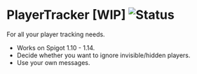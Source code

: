 # PlayerTracker [WIP] ![Status](https://github.com/frixu/playertracker/workflows/Plugin%20build/badge.svg)

For all your player tracking needs.

- Works on Spigot 1.10 - 1.14.
- Decide whether you want to ignore invisible/hidden players.
- Use your own messages.
